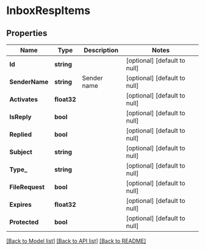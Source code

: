 # InboxRespItems

## Properties
Name | Type | Description | Notes
------------ | ------------- | ------------- | -------------
**Id** | **string** |  | [optional] [default to null]
**SenderName** | **string** | Sender name | [optional] [default to null]
**Activates** | **float32** |  | [optional] [default to null]
**IsReply** | **bool** |  | [optional] [default to null]
**Replied** | **bool** |  | [optional] [default to null]
**Subject** | **string** |  | [optional] [default to null]
**Type_** | **string** |  | [optional] [default to null]
**FileRequest** | **bool** |  | [optional] [default to null]
**Expires** | **float32** |  | [optional] [default to null]
**Protected** | **bool** |  | [optional] [default to null]

[[Back to Model list]](../README.md#documentation-for-models) [[Back to API list]](../README.md#documentation-for-api-endpoints) [[Back to README]](../README.md)


